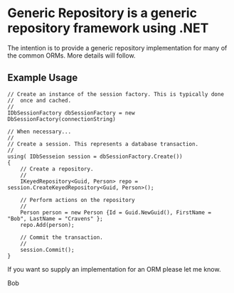 Generic Repository is a generic repository framework using .NET 
=================================================================================================

The intention is to provide a generic repository implementation for many of the common ORMs. More details will follow.

Example Usage
-------------

    // Create an instance of the session factory. This is typically done
	//	once and cached.
	//
    IDbSessionFactory dbSessionFactory = new DbSessionFactory(connectionString)
    
	// When necessary...
	//
	// Create a session. This represents a database transaction.
	//
	using( IDbSesseion session = dbSessionFactory.Create())
	{
		// Create a repository.
		//
		IKeyedRepository<Guid, Person> repo = session.CreateKeyedRepository<Guid, Person>();
		
		// Perform actions on the repository
		//
		Person person = new Person {Id = Guid.NewGuid(), FirstName = "Bob", LastName = "Cravens" };
		repo.Add(person);
	
	    // Commit the transaction.
		//
	    session.Commit();
	}


If you want so supply an implementation for an ORM please let me know.

Bob